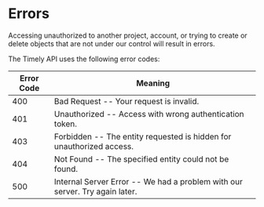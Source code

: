 # Errors

<aside class="notice">
Accessing unauthorized to another project, account, or trying to create or delete objects that are not under our control will result in errors. 
</aside>

The Timely API uses the following error codes:


Error Code | Meaning
---------- | -------
400 | Bad Request -- Your request is invalid.
401 | Unauthorized -- Access with wrong authentication token.
403 | Forbidden -- The entity requested is hidden for unauthorized access.
404 | Not Found -- The specified entity could not be found.
500 | Internal Server Error -- We had a problem with our server. Try again later.
